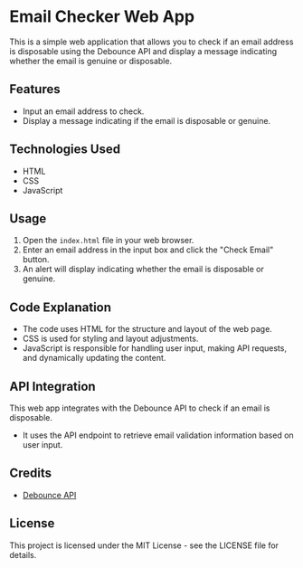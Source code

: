# Email Checker Web App

This is a simple web application that allows you to check if an email address is disposable using the Debounce API and display a message indicating whether the email is genuine or disposable.

## Features

- Input an email address to check.
- Display a message indicating if the email is disposable or genuine.

## Technologies Used

- HTML
- CSS
- JavaScript

## Usage

1. Open the `index.html` file in your web browser.
2. Enter an email address in the input box and click the "Check Email" button.
3. An alert will display indicating whether the email is disposable or genuine.

## Code Explanation

- The code uses HTML for the structure and layout of the web page.
- CSS is used for styling and layout adjustments.
- JavaScript is responsible for handling user input, making API requests, and dynamically updating the content.

## API Integration

This web app integrates with the Debounce API to check if an email is disposable.

- It uses the API endpoint to retrieve email validation information based on user input.

## Credits

- [Debounce API](https://debounce.io/)

## License

This project is licensed under the MIT License - see the LICENSE file for details.
